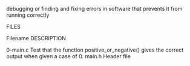 debugging or finding and fixing errors in software that prevents it from running correctly

FILES

Filename            DESCRIPTION

0-main.c            Test that the function positive_or_negative() gives the correct output when given a case of 0.
main.h              Header file
